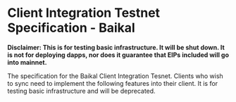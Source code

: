 # Client Integration Testnet Specification - Baikal

**Disclaimer: This is for testing basic infrastructure. It will be shut down. It is not for deploying dapps, nor does it guarantee that EIPs included will go into mainnet.**

The specification for the Baikal Client Integration Tesnet. Clients who wish to sync need to implement the following features into their client. It is for testing basic infrastructure and will be deprecated.

